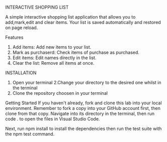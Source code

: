 INTERACTIVE SHOPPING LIST

A simple interactive shopping list application that allows you to add,mark,edit and clear items. Your list is saved automatically and restored on page reload.

Features
 1. Add items: Add new items to your list.
 2. Mark as purchaserd: Check items of purchase as purchased.
 3. Edit items: Edit names directly in the list.
 4. Clear the list: Remove all items at once.

 INSTALLATION
 1. Open your terminal
 2.Change your directory to the desired one whilst in the terminal
 3. Clone the repository choosen in your terminal

Getting Started
If you haven't already, fork and clone this lab into your local environment. Remember to fork a copy into your GitHub account first, then clone from that copy. Navigate into its directory in the terminal, then run code . to open the files in Visual Studio Code.

Next, run npm install to install the dependencies then run the test suite with the npm test command.

